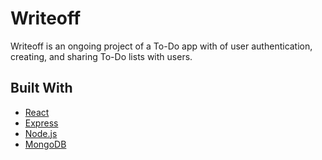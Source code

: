 # Writeoff

Writeoff is an ongoing project of a To-Do app with of user authentication, creating, and sharing To-Do lists with users.

## Built With

- [React](https://reactjs.org/)
- [Express](https://expressjs.com/)
- [Node.js](https://nodejs.org/en/)
- [MongoDB](https://www.mongodb.com/)
